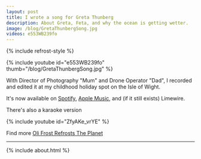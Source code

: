 ```yaml
---
layout: post
title: I wrote a song for Greta Thunberg
description: About Greta, Feta, and why the ocean is getting wetter.
image: /blog/GretaThunbergSong.jpg
videos: e553WB239fo
---
```


{% include refrost-style %}

{% include youtube id="e553WB239fo" thumb="/blog/GretaThunbergSong.jpg" %}

With Director of Photography "Mum" and Drone Operator "Dad", I recorded and edited it at my childhood holiday spot on the Isle of Wight.

It's now available on [Spotify](https://open.spotify.com/track/3WdqFO10RbW4dtrPMqXEiz?si=rjEW7GBvTAWY1q_GE4USfQ), [Apple Music](https://music.apple.com/us/album/the-greta-thunberg-song-single/1538647164), and (if it still exists) Limewire.

There's also a karaoke version

{% include youtube id="ZfyAKe_vrYE" %}

Find more [Oli Frost Refrosts The Planet](/refrost)

---



{% include about.html %}
